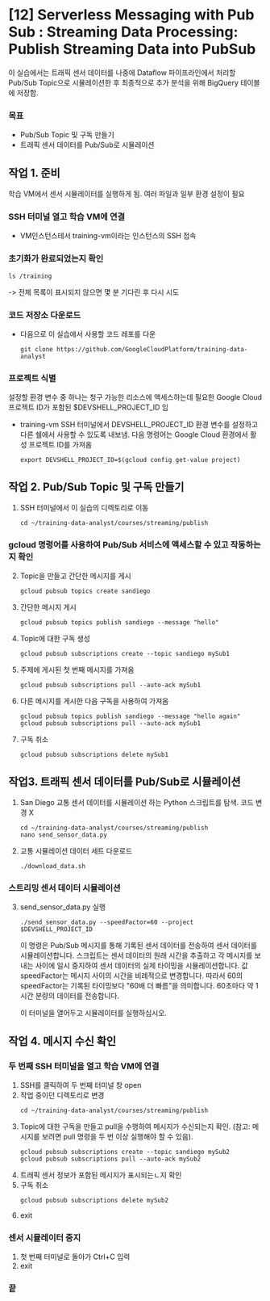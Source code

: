 # [12] Serverless Messaging with Pub Sub : Streaming Data Processing: Publish Streaming Data into PubSub
이 실습에서는 트래픽 센서 데이터를 나중에 Dataflow 파이프라인에서 처리할 Pub/Sub Topic으로 시뮬레이션한 후 최종적으로 추가 분석을 위해 BigQuery 테이블에 저장함.
### 목표
- Pub/Sub Topic 및 구독 만들기
- 트래픽 센서 데이터를 Pub/Sub로 시뮬레이션

## 작업 1. 준비
학습 VM에서 센서 시뮬레이터를 실행하게 됨. 여러 파일과 일부 환경 설정이 필요

### SSH 터미널 열고 학습 VM에 연결
- VM인스턴스테서 training-vm이라는 인스턴스의 SSH 접속

### 초기화가 완료되었는지 확인
~~~shell
ls /training
~~~
-> 전체 목록이 표시되지 않으면 몇 분 기다린 후 다시 시도

### 코드 저장소 다운로드
- 다음으로 이 실습에서 사용할 코드 레포를 다운
    ~~~shell
    git clone https://github.com/GoogleCloudPlatform/training-data-analyst
    ~~~

### 프로젝트 식별
설정할 환경 변수 중 하나는 청구 가능한 리소스에 액세스하는데 필요한 Google Cloud 프로젝트 ID가 포함된 $DEVSHELL_PROJECT_ID 임
- training-vm SSH 터미널에서 DEVSHELL_PROJECT_ID 환경 변수를 설정하고 다른 쉘에서 사용할 수 있도록 내보냄. 다음 명령어는 Google Cloud 환경에서 활성 프로젝트 ID를 가져옴
    ~~~shell
    export DEVSHELL_PROJECT_ID=$(gcloud config get-value project)
    ~~~

## 작업 2. Pub/Sub Topic 및 구독 만들기
1. SSH 터미널에서 이 실습의 디렉토리로 이동
    ~~~shell
    cd ~/training-data-analyst/courses/streaming/publish
    ~~~

### gcloud 명령어를 사용하여 Pub/Sub 서비스에 액세스할 수 있고 작동하는지 확인
2. Topic을 만들고 간단한 메시지를 게시
    ~~~shell
    gcloud pubsub topics create sandiego
    ~~~
3. 간단한 메시지 게시
    ~~~shell
    gcloud pubsub topics publish sandiego --message "hello"
    ~~~
4. Topic에 대한 구독 생성
    ~~~shell
    gcloud pubsub subscriptions create --topic sandiego mySub1
    ~~~
5. 주제에 게시된 첫 번째 메시지를 가져옴
    ~~~shell
    gcloud pubsub subscriptions pull --auto-ack mySub1
    ~~~
6. 다른 메시지를 게시한 다음 구독을 사용하여 가져옴
    ~~~shell
    gcloud pubsub topics publish sandiego --message "hello again"
    gcloud pubsub subscriptions pull --auto-ack mySub1
    ~~~
7. 구독 취소
    ~~~shell
    gcloud pubsub subscriptions delete mySub1
    ~~~

## 작업3. 트래픽 센서 데이터를 Pub/Sub로 시뮬레이션
1. San Diego 교통 센서 데이터를 시뮬레이션 하는 Python 스크립트를 탐색. 코드 변경 X
    ~~~shell
    cd ~/training-data-analyst/courses/streaming/publish
    nano send_sensor_data.py
    ~~~
2. 교통 시뮬레이션 데이터 세트 다운로드
    ~~~shell
    ./download_data.sh
    ~~~
### 스트리밍 센서 데이터 시뮬레이션
3. send_sensor_data.py 실행
    ~~~shell
    ./send_sensor_data.py --speedFactor=60 --project $DEVSHELL_PROJECT_ID
    ~~~
    이 명령은 Pub/Sub 메시지를 통해 기록된 센서 데이터를 전송하여 센서 데이터를 시뮬레이션합니다. 스크립트는 센서 데이터의 원래 시간을 추출하고 각 메시지를 보내는 사이에 일시 중지하여 센서 데이터의 실제 타이밍을 시뮬레이션합니다. 값 speedFactor는 메시지 사이의 시간을 비례적으로 변경합니다. 따라서 60의 speedFactor는 기록된 타이밍보다 "60배 더 빠름"을 의미합니다. 60초마다 약 1시간 분량의 데이터를 전송합니다.

    이 터미널을 열어두고 시뮬레이터를 실행하십시오.

## 작업 4. 메시지 수신 확인

### 두 번째 SSH 터미널을 열고 학습 VM에 연결
1. SSH를 클릭하여 두 번째 터미널 창 open
2. 작업 중이던 디렉토리로 변경
    ~~~shell
    cd ~/training-data-analyst/courses/streaming/publish
    ~~~
3. Topic에 대한 구독을 만들고 pull을 수행하여 메시지가 수신되는지 확인. (참고: 메시지를 보려면 pull 명령을 두 번 이상 실행해야 할 수 있음).
    ~~~shell
    gcloud pubsub subscriptions create --topic sandiego mySub2
    gcloud pubsub subscriptions pull --auto-ack mySub2
    ~~~
4. 트래픽 센서 정보가 포함된 메시지가 표시되는ㄴ지 확인
5. 구독 취소
    ~~~shell
    gcloud pubsub subscriptions delete mySub2
    ~~~
6. exit

### 센서 시뮬레이터 중지
1. 첫 번째 터미널로 돌아가 Ctrl+C 입력
2. exit

### 끝